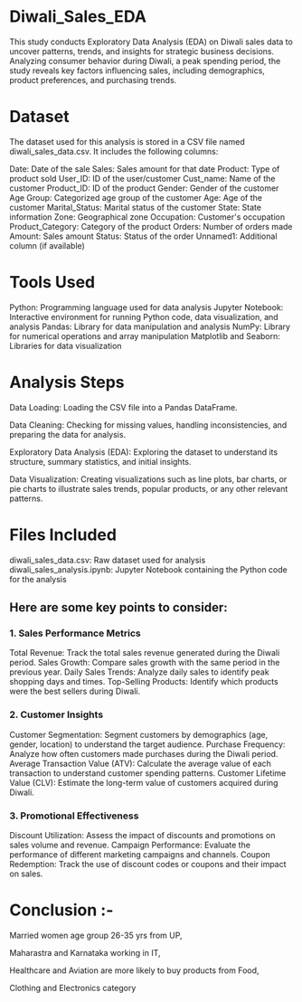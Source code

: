 # Diwali_Sales_EDA
This study conducts Exploratory Data Analysis (EDA) on Diwali sales data to uncover patterns, trends, and insights for strategic business decisions. Analyzing consumer behavior during Diwali, a peak spending period, the study reveals key factors influencing sales, including demographics, product preferences, and purchasing trends.

# Dataset
The dataset used for this analysis is stored in a CSV file named diwali_sales_data.csv. It includes the following columns:

Date: Date of the sale
Sales: Sales amount for that date
Product: Type of product sold
User_ID: ID of the user/customer
Cust_name: Name of the customer
Product_ID: ID of the product
Gender: Gender of the customer
Age Group: Categorized age group of the customer
Age: Age of the customer
Marital_Status: Marital status of the customer
State: State information
Zone: Geographical zone
Occupation: Customer's occupation
Product_Category: Category of the product
Orders: Number of orders made
Amount: Sales amount
Status: Status of the order
Unnamed1: Additional column (if available)

# Tools Used
Python: Programming language used for data analysis
Jupyter Notebook: Interactive environment for running Python code, data visualization, and analysis
Pandas: Library for data manipulation and analysis
NumPy: Library for numerical operations and array manipulation
Matplotlib and Seaborn: Libraries for data visualization

# Analysis Steps
Data Loading: Loading the CSV file into a Pandas DataFrame.

Data Cleaning: Checking for missing values, handling inconsistencies, and preparing the data for analysis.

Exploratory Data Analysis (EDA): Exploring the dataset to understand its structure, summary statistics, and initial insights.

Data Visualization: Creating visualizations such as line plots, bar charts, or pie charts to illustrate sales trends, popular products, or any other relevant patterns.

# Files Included
diwali_sales_data.csv: Raw dataset used for analysis
diwali_sales_analysis.ipynb: Jupyter Notebook containing the Python code for the analysis

## Here are some key points to consider:

### 1. Sales Performance Metrics
Total Revenue: Track the total sales revenue generated during the Diwali period.
Sales Growth: Compare sales growth with the same period in the previous year.
Daily Sales Trends: Analyze daily sales to identify peak shopping days and times.
Top-Selling Products: Identify which products were the best sellers during Diwali.

### 2. Customer Insights
Customer Segmentation: Segment customers by demographics (age, gender, location) to understand the target audience.
Purchase Frequency: Analyze how often customers made purchases during the Diwali period.
Average Transaction Value (ATV): Calculate the average value of each transaction to understand customer spending patterns.
Customer Lifetime Value (CLV): Estimate the long-term value of customers acquired during Diwali.

### 3. Promotional Effectiveness
Discount Utilization: Assess the impact of discounts and promotions on sales volume and revenue.
Campaign Performance: Evaluate the performance of different marketing campaigns and channels.
Coupon Redemption: Track the use of discount codes or coupons and their impact on sales.

# Conclusion :-
Married women age group 26-35 yrs from UP,

Maharastra and Karnataka working in IT,

Healthcare and Aviation are more likely to buy products from Food,

Clothing and Electronics category




